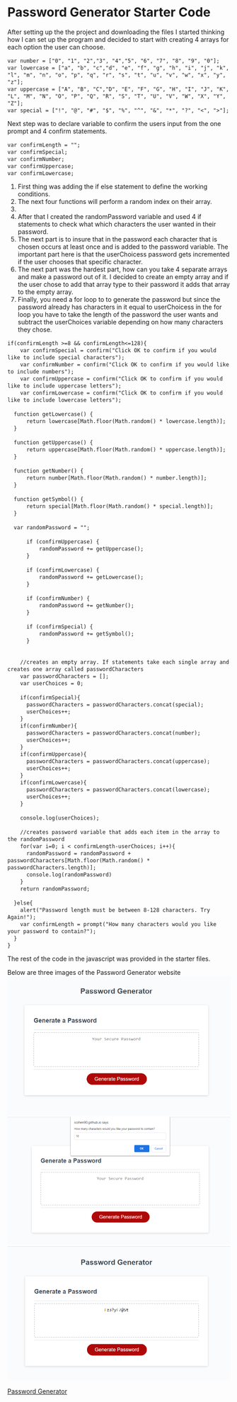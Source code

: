 # Password Generator Starter Code
 After setting up the the project and downloading the files I started thinking how I can set up the program and decided to start with creating 4 arrays for each option the user  can choose.

```
var number = ["0", "1", "2","3", "4","5", "6", "7", "8", "9", "0"];
var lowercase = ["a", "b", "c","d", "e", "f", "g", "h", "i", "j", "k", "l", "m", "n", "o", "p", "q", "r", "s", "t", "u", "v", "w", "x", "y", "z"];
var uppercase = ["A", "B", "C","D", "E", "F", "G", "H", "I", "J", "K", "L", "M", "N", "O", "P", "Q", "R", "S", "T", "U", "V", "W", "X", "Y", "Z"];
var special = ["!", "@", "#", "$", "%", "^", "&", "*", "?", "<", ">"];
```

Next step was to declare variable to confirm the users input from the one prompt and 4 confirm statements.
```
var confirmLength = "";
var confirmSpecial;
var confirmNumber;
var confirmUppercase;
var confirmLowercase;
```
<ol>
  <li>First thing was adding the if else statement to define the working conditions.</li>
  <li>The next four functions will perform a random index on their array.<li>
  <li>After that I created the randomPassword variable and used 4 if statements to check what which characters the user wanted in their password.</li>
  <li>The next part is to insure that in the password each character that is chosen occurs at least once and is added to the password variable. The important part here is that the userChoicess password gets incremented if the user chooses that specific character.</li>
  <li>The next part was the hardest part, how can you take 4 separate arrays and make a password out of it. I decided to create an empty array and if the user chose to add 
    that array type to their password it adds that array to the empty array.</li>
  <li>Finally, you need a for loop to to generate the password but since the password already has characters in it equal to userChoicess in the for loop you have to take the length of the password the user wants and subtract the userChoices variable depending on how many characters they chose.</li>
</ol>

```
if(confirmLength >=8 && confirmLength<=128){
    var confirmSpecial = confirm("Click OK to confirm if you would like to include special characters");
    var confirmNumber = confirm("Click OK to confirm if you would like to include numbers");
    var confirmUppercase = confirm("Click OK to confirm if you would like to include uppercase letters");
    var confirmLowercase = confirm("Click OK to confirm if you would like to include lowercase letters");

  function getLowercase() {
      return lowercase[Math.floor(Math.random() * lowercase.length)];
  }
  
  function getUppercase() {
      return uppercase[Math.floor(Math.random() * uppercase.length)];
  }
  
  function getNumber() {
      return number[Math.floor(Math.random() * number.length)];
  }
  
  function getSymbol() {
      return special[Math.floor(Math.random() * special.length)];
  }

  var randomPassword = "";
  
      if (confirmUppercase) {
          randomPassword += getUppercase();
      }
  
      if (confirmLowercase) {
          randomPassword += getLowercase();
      }
  
      if (confirmNumber) {
          randomPassword += getNumber();
      }
  
      if (confirmSpecial) {
          randomPassword += getSymbol();
      }


    //creates an empty array. If statements take each single array and creates one array called passwordCharacters
    var passwordCharacters = [];
    var userChoices = 0;

    if(confirmSpecial){
      passwordCharacters = passwordCharacters.concat(special);
      userChoices++;
    }
    if(confirmNumber){
      passwordCharacters = passwordCharacters.concat(number);
      userChoices++;
    }
    if(confirmUppercase){
      passwordCharacters = passwordCharacters.concat(uppercase);
      userChoices++;
    }
    if(confirmLowercase){
      passwordCharacters = passwordCharacters.concat(lowercase);
      userChoices++;
    }

    console.log(userChoices);

    //creates password variable that adds each item in the array to the randomPassword
    for(var i=0; i < confirmLength-userChoices; i++){
      randomPassword = randomPassword + passwordCharacters[Math.floor(Math.random() * passwordCharacters.length)];
      console.log(randomPassword)
    }
    return randomPassword;

  }else{
    alert("Password length must be between 8-128 characters. Try Again!");
    var confirmLength = prompt("How many characters would you like your password to contain?");
  }
}
  ```
The rest of the code in the javascript was provided in the starter files. 

Below are three images of the Password Generator website
<img src="https://github.com/icohen90/challenge3/blob/main/start.PNG">
<img src="https://github.com/icohen90/challenge3/blob/main/middle.PNG">
<img src="https://github.com/icohen90/challenge3/blob/main/end.PNG">

<a href="https://icohen90.github.io/challenge3/"> Password Generator</a>
